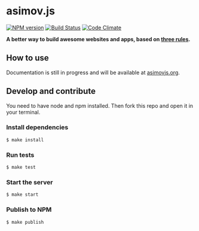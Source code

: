 asimov.js
================

[![NPM version](https://badge.fury.io/js/asimov.js.png)](http://badge.fury.io/js/asimov.js) [![Build Status](https://travis-ci.org/adamrenklint/asimov.js.png?branch=master)](https://travis-ci.org/adamrenklint/asimov.js) [![Code Climate](https://codeclimate.com/github/adamrenklint/asimov.js.png)](https://codeclimate.com/github/adamrenklint/asimov.js)

**A better way to build awesome websites and apps, based on [three rules](http://asimovjs.org/three-rules).**

## How to use

Documentation is still in progress and will be available at [asimovjs.org](http://asimovjs.org).

## Develop and contribute

You need to have node and npm installed. Then fork this repo and open it in your terminal.

### Install dependencies

    $ make install

### Run tests

    $ make test

### Start the server

    $ make start

### Publish to NPM

    $ make publish